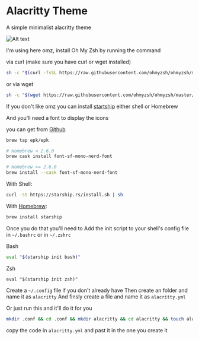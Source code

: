 <h1> Alacritty Theme </h1>

A simple minimalist alacritty theme 

![Alt text](https://raw.githubusercontent.com/medoxb11/alacritty-theme/main/img/screenshot.jpg)

I'm using here omz, install Oh My Zsh by running the command 

via curl (make sure you have curl or wget installed)
```bash
sh -c "$(curl -fsSL https://raw.githubusercontent.com/ohmyzsh/ohmyzsh/master/tools/install.sh)"
```

or via wget
```bash
sh -c "$(wget https://raw.githubusercontent.com/ohmyzsh/ohmyzsh/master/tools/install.sh -O -)"
```

If you don't like omz you can install [startship](starship.rs/) either shell or Homebrew

And you'll need a font to display the icons 

you can get from [Github](https://github.com/epk/SF-Mono-Nerd-Font)

```bash
brew tap epk/epk

# Homebrew < 2.6.0
brew cask install font-sf-mono-nerd-font

# Homebrew >= 2.6.0
brew install --cask font-sf-mono-nerd-font
```

With Shell:
```bash
curl -sS https://starship.rs/install.sh | sh
```

With [Homebrew](https://brew.sh):
```bash
brew install starship
```
Once you do that you'll need to Add the init script to your shell's config file in `~/.bashrc` or in `~/.zshrc`

Bash
```bash
eval "$(starship init bash)"
```
Zsh
```shell
eval "$(starship init zsh)"
```

Create a `~/.config` file if you don't already have 
Then create an folder and name it as `alacritty`
And finsly create a file and name it as `alacritty.yml`

Or just run this and it'll do it for you 

```bash
mkdir .conf && cd .conf && mkdir alacritty && cd alacritty && touch alacritty.yml
```

copy the code in `alacritty.yml` and past it in the one you create it
